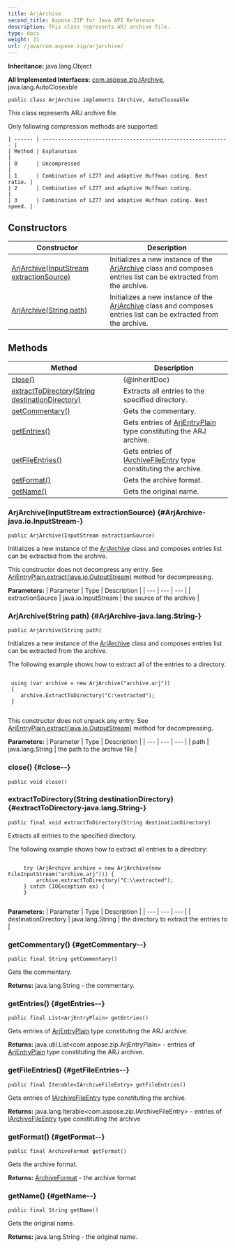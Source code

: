 ```yaml
---
title: ArjArchive
second_title: Aspose.ZIP for Java API Reference
description: This class represents ARJ archive file.
type: docs
weight: 21
url: /java/com.aspose.zip/arjarchive/
---
```


**Inheritance:**
java.lang.Object

**All Implemented Interfaces:**
[com.aspose.zip.IArchive](../../com.aspose.zip/iarchive), java.lang.AutoCloseable
```
public class ArjArchive implements IArchive, AutoCloseable
```

This class represents ARJ archive file.

Only following compression methods are supported:

    | ------ | ------------------------------------------------------------ |
    | Method | Explanation                                                  |
    | 0      | Uncompressed                                                 |
    | 1      | Combination of LZ77 and adaptive Huffman coding. Best ratio. |
    | 2      | Combination of LZ77 and adaptive Huffman coding.             |
    | 3      | Combination of LZ77 and adaptive Huffman coding. Best speed. |
## Constructors

| Constructor | Description |
| --- | --- |
| [ArjArchive(InputStream extractionSource)](#ArjArchive-java.io.InputStream-) | Initializes a new instance of the [ArjArchive](../../com.aspose.zip/arjarchive) class and composes entries list can be extracted from the archive. |
| [ArjArchive(String path)](#ArjArchive-java.lang.String-) | Initializes a new instance of the [ArjArchive](../../com.aspose.zip/arjarchive) class and composes entries list can be extracted from the archive. |
## Methods

| Method | Description |
| --- | --- |
| [close()](#close--) | \{@inheritDoc\} |
| [extractToDirectory(String destinationDirectory)](#extractToDirectory-java.lang.String-) | Extracts all entries to the specified directory. |
| [getCommentary()](#getCommentary--) | Gets the commentary. |
| [getEntries()](#getEntries--) | Gets entries of [ArjEntryPlain](../../com.aspose.zip/arjentryplain) type constituting the ARJ archive. |
| [getFileEntries()](#getFileEntries--) | Gets entries of [IArchiveFileEntry](../../com.aspose.zip/iarchivefileentry) type constituting the archive. |
| [getFormat()](#getFormat--) | Gets the archive format. |
| [getName()](#getName--) | Gets the original name. |
### ArjArchive(InputStream extractionSource) {#ArjArchive-java.io.InputStream-}
```
public ArjArchive(InputStream extractionSource)
```


Initializes a new instance of the [ArjArchive](../../com.aspose.zip/arjarchive) class and composes entries list can be extracted from the archive.

This constructor does not decompress any entry. See [ArjEntryPlain.extract(java.io.OutputStream)](../../com.aspose.zip/arjentryplain\#extract-java.io.OutputStream-) method for decompressing.

**Parameters:**
| Parameter | Type | Description |
| --- | --- | --- |
| extractionSource | java.io.InputStream | the source of the archive |

### ArjArchive(String path) {#ArjArchive-java.lang.String-}
```
public ArjArchive(String path)
```


Initializes a new instance of the [ArjArchive](../../com.aspose.zip/arjarchive) class and composes entries list can be extracted from the archive.

The following example shows how to extract all of the entries to a directory.

```

 using (var archive = new ArjArchive("archive.arj"))
 {
    archive.ExtractToDirectory("C:\extracted");
 }
 
```

This constructor does not unpack any entry. See [ArjEntryPlain.extract(java.io.OutputStream)](../../com.aspose.zip/arjentryplain\#extract-java.io.OutputStream-) method for decompressing.

**Parameters:**
| Parameter | Type | Description |
| --- | --- | --- |
| path | java.lang.String | the path to the archive file |

### close() {#close--}
```
public void close()
```




### extractToDirectory(String destinationDirectory) {#extractToDirectory-java.lang.String-}
```
public final void extractToDirectory(String destinationDirectory)
```


Extracts all entries to the specified directory.

The following example shows how to extract all entries to a directory:

```

     try (ArjArchive archive = new ArjArchive(new FileInputStream("archive.arj"))) {
         archive.extractToDirectory("C:\\extracted");
     } catch (IOException ex) {
     }
 
```



**Parameters:**
| Parameter | Type | Description |
| --- | --- | --- |
| destinationDirectory | java.lang.String | the directory to extract the entries to |

### getCommentary() {#getCommentary--}
```
public final String getCommentary()
```


Gets the commentary.

**Returns:**
java.lang.String - the commentary.
### getEntries() {#getEntries--}
```
public final List<ArjEntryPlain> getEntries()
```


Gets entries of [ArjEntryPlain](../../com.aspose.zip/arjentryplain) type constituting the ARJ archive.

**Returns:**
java.util.List&lt;com.aspose.zip.ArjEntryPlain&gt; - entries of [ArjEntryPlain](../../com.aspose.zip/arjentryplain) type constituting the ARJ archive.
### getFileEntries() {#getFileEntries--}
```
public final Iterable<IArchiveFileEntry> getFileEntries()
```


Gets entries of [IArchiveFileEntry](../../com.aspose.zip/iarchivefileentry) type constituting the archive.

**Returns:**
java.lang.Iterable&lt;com.aspose.zip.IArchiveFileEntry&gt; - entries of [IArchiveFileEntry](../../com.aspose.zip/iarchivefileentry) type constituting the archive
### getFormat() {#getFormat--}
```
public final ArchiveFormat getFormat()
```


Gets the archive format.

**Returns:**
[ArchiveFormat](../../com.aspose.zip/archiveformat) - the archive format
### getName() {#getName--}
```
public final String getName()
```


Gets the original name.

**Returns:**
java.lang.String - the original name.
